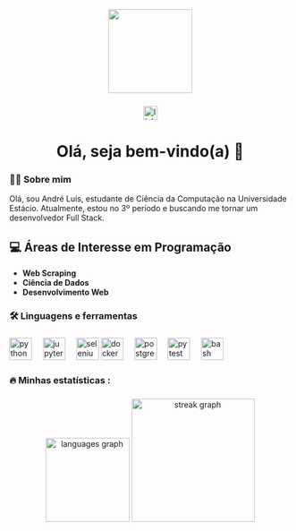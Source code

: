 <div align="center">
  <img height="150" src="https://media4.giphy.com/media/v1.Y2lkPTc5MGI3NjExOWQ3Nno0Nmt0M3JhdmU3djdua202YmlqNHhnM2hqYjNqY3NmbHc0OCZlcD12MV9pbnRlcm5hbF9naWZfYnlfaWQmY3Q9Zw/oFYKw5OTZBZzVONpUh/giphy.gif"  />
</div>

###

<div align="center">
  <a href="https://www.linkedin.com/in/andreluissouzacardoso/" target="_blank">
    <img src="https://img.shields.io/static/v1?message=LinkedIn&logo=linkedin&label=&color=0077B5&logoColor=white&labelColor=&style=for-the-badge" height="25" alt="linkedin logo"  />
  </a>
</div>

###

<h1 align="center">Olá, seja bem-vindo(a) 👋</h1>

###

<h3 align=\"left\">👩‍💻 Sobre mim</h3>

<p align=\"left\">Olá, sou André Luis, estudante de Ciência da Computação na Universidade Estácio. Atualmente, estou no 3º período e buscando me tornar um desenvolvedor Full Stack.</p>

## 💻 Áreas de Interesse em Programação
- **Web Scraping**
- **Ciência de Dados**
- **Desenvolvimento Web**

###

<h3 align="left">🛠 Linguagens e ferramentas</h3>

###

<div align="left">
  <img src="https://cdn.jsdelivr.net/gh/devicons/devicon/icons/python/python-original.svg" height="40" alt="python logo"  />
  <img width="12" />
  <img src="https://cdn.jsdelivr.net/gh/devicons/devicon/icons/jupyter/jupyter-original.svg" height="40" alt="jupyter logo"  />
  <img width="12" />
  <img src="https://cdn.jsdelivr.net/gh/devicons/devicon/icons/selenium/selenium-original.svg" height="40" alt="selenium logo"  />
  <img src="https://cdn.jsdelivr.net/gh/devicons/devicon/icons/docker/docker-plain-wordmark.svg" height="40" alt="docker logo"  />
  <img width="12" />
  <img src="https://cdn.jsdelivr.net/gh/devicons/devicon/icons/postgresql/postgresql-original.svg" height="40" alt="postgresql logo"  />
  <img width="12" />
  <img src="https://cdn.jsdelivr.net/gh/devicons/devicon/icons/pytest/pytest-original.svg" height="40" alt="pytest logo"  />
  <img width="12" />
  <img src="https://cdn.jsdelivr.net/gh/devicons/devicon/icons/bash/bash-original.svg" height="40" alt="bash logo"  />
  <img width="12" />
</div>

###

<h3 align="left">🔥 Minhas estatísticas :</h3>

###

<div align="center">
  <img src="https://github-readme-stats.vercel.app/api/top-langs?username=AndreLuis933&locale=pt-br&hide_title=false&layout=compact&card_width=320&langs_count=4&theme=dracula&hide_border=false&order=2" height="150" alt="languages graph"  />
  <img src="https://streak-stats.demolab.com?user=AndreLuis933&locale=pt-br&mode=daily&theme=dark&hide_border=false&border_radius=5&order=3" height="220" alt="streak graph"  />
</div>
</div>

###
